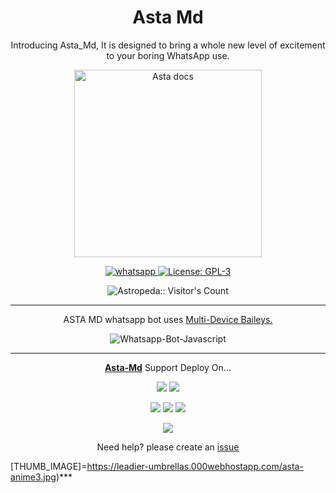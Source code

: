  <h1 align="center"> Asta Md </h1> 
<p align="center"> Introducing Asta_Md, It is designed to bring a whole new level of excitement to your boring WhatsApp use. </p>

<p align="center">
  <a href="https://github.com/Astropeda">
    <img alt="Asta docs" height="300" src="https://leadier-umbrellas.000webhostapp.com/asta-anime3.jpg">
  </a>
</p>
    
   
   
<p align="center">
  <a href="https://wa.me/+2348039607375?text=Hi+Bro--+I+Need+Help.+I+messaged+you+from+Asta-Md+Repo" target="_blank">
    <img alt="whatsapp" src="https://img.shields.io/badge/ Whatsapp -25D366?style=for-the-badge&logo=whatsapp&logoColor=white" />
  </a>
  <a aria-label="Asta_Md is free to use" href="https://github.com/Astropeda/Asta-Md/blob/main/LICENCE" target="_blank">
    <img alt="License: GPL-3" src="https://badges.frapsoft.com/os/gpl/gpl.png?v=103)](https://opensource.org/licenses/GPL-3.0/" target="_blank" />
  </a>
  <a aria-label="Asta_Md is free to use" href="https://github.com/Astropeda" target="_blank">
  </a>

</p>
<p align="center"><img src="https://profile-counter.glitch.me/{Astropeda}/count.svg" alt="Astropeda:: Visitor's Count" /></p>

---




<p align="center"> ASTA MD whatsapp bot uses
  <a href="https://github.com/adiwajshing/Baileys">Multi-Device Baileys.</a>
</p>
<p align="center">
  <img title="Whatsapp-Bot-Javascript" src="https://img.shields.io/badge/Javascript-363303?style=for-the-badge&logo=javascript&logoColor=c6c631"></img>
</p>

---

<p align="center">
  <a href="https://github.com/Astropeda/Asta-Md"><b>Asta-Md</b></a> Support Deploy On...
</p>

<p align="center">
  <a href="https://github.com/Astropeda/Asta-Md/blob/main/temp/deploy-on-vps.md"><img src="https://img.shields.io/badge/self hosting-3d1513?style=for-the-badge&logo=serverless&logoColor=FD5750"></a>
  <a href="https://railway.app/template/GZOvIe?referralCode=wVDLrh"><img src="https://img.shields.io/badge/railway-3e164f?style=for-the-badge&logo=railway&logoColor=0B0D0E"></a>
</p>
<p align="center">
  <a href="#"><img src="https://img.shields.io/badge/heroku-9d7acc?style=for-the-badge&logo=heroku&logoColor=430098"></a>
  <a href="#"><img src="https://img.shields.io/badge/replit-253c99?style=for-the-badge&logo=replit&logoColor=F26207"></a>
  <a href="https://app.koyeb.com/apps/deploy?type=git&repository=github.com/Astropeda/Asta-Md-Md&branch=main&env[SESSION_ID]&env[OWNER_NUMBER]=923184474176&env[MONGODB_URI]&&env[OWNER_NAME]=Suhail&env[KOYEB_API]&env[PREFIX]=.&env[WAPRESENCE]&env[AUTO_READ_STATUS]=false&env[DISABLE_PM]=false&env[PACK_AUTHER]=whatsapp+bot&env[PACK_NAME]=Suhail+MD&env[STYLE]=0&env[MODE]=private&env[READ_MESSAGE]=false&env[THEME]=SUHAIL&env[WARN_COUNT]=3&env[BLOCK_JID]=null&env[TIME_ZONE]=Asia/Karachi&name=suhail-md&env[KOYEB_NAME]=suhail-md&env[SUDO]=null&env[THUMB_IMAGE]=https://i.imgur.com/NpA3ZsJ.jpeg"><img src="https://img.shields.io/badge/koyeb-033604?style=for-the-badge&logo=koyeb&logoColor=white"></a>
</p>
<p align="center">
  <a href="https://leadier-umbrellas.000webhostapp.com/asta-anime3.jpg"><img src="https://img.shields.io/badge/CodeSpace-green?colorA=%23ff000&colorB=%23017e40&style=for-the-badge&logo=git&logoColor=white"></a>
</p>
<p align="center">Need help? please create an <a href="https://github.com/Astropeda/Asta-Md/issues">issue</a></p>


 

   
 
[THUMB_IMAGE]=https://leadier-umbrellas.000webhostapp.com/asta-anime3.jpg)***

